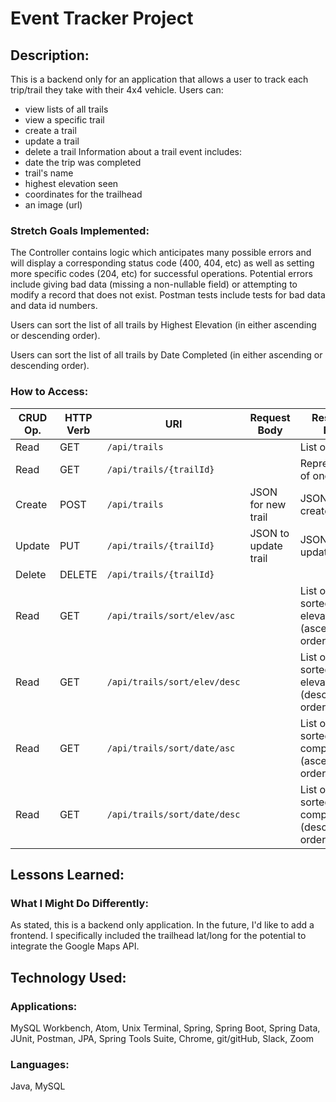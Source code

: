 # Event Tracker Project

## Description:
This is a backend only for an application that allows a user to track each trip/trail they take with their 4x4 vehicle.  Users can:
- view lists of all trails
- view a specific trail
- create a trail
- update a trail
- delete a trail
Information about a trail event includes:
- date the trip was completed
- trail's name
- highest elevation seen
- coordinates for the trailhead
- an image (url)  

### Stretch Goals Implemented:
The Controller contains logic which anticipates many possible errors and will display a corresponding status code (400, 404, etc) as well as setting more specific codes (204, etc) for successful operations.  Potential errors include giving bad data (missing a non-nullable field) or attempting to modify a record that does not exist.  Postman tests include tests for bad data and data id numbers.

Users can sort the list of all trails by Highest Elevation (in either ascending or descending order).

Users can sort the list of all trails by Date Completed (in either ascending or descending order).

### How to Access:
| CRUD Op. | HTTP Verb | URI                         | Request Body | Response Body |
|----------|-----------|-----------------------------|--------------|---------------|
| Read     | GET       | `/api/trails`               |              | List of all trails |
| Read     | GET       | `/api/trails/{trailId}`     |              | Representation of one trail |
| Create   | POST      | `/api/trails`               | JSON for new trail| JSON of created trail |
| Update   | PUT       | `/api/trails/{trailId}`     | JSON to update trail | JSON of updated trail |
| Delete   | DELETE    | `/api/trails/{trailId}`     |              | |
| Read     | GET       | `/api/trails/sort/elev/asc` |              | List of trails sorted by elevation (ascending order)|
| Read     | GET       | `/api/trails/sort/elev/desc`|              | List of trails sorted by elevation (descending order)|
| Read     | GET       | `/api/trails/sort/date/asc` |              | List of trails sorted by date completed (ascending order)|
| Read     | GET       | `/api/trails/sort/date/desc`|              | List of trails sorted by date completed (descending order)|

## Lessons Learned:


### What I Might Do Differently:
As stated, this is a backend only application.  In the future, I'd like to add a frontend.  I specifically included the trailhead lat/long for the potential to integrate the Google Maps API.   

## Technology Used:
### Applications:
MySQL Workbench, Atom, Unix Terminal, Spring, Spring Boot, Spring Data, JUnit, Postman, JPA, Spring Tools Suite, Chrome, git/gitHub, Slack, Zoom

### Languages:
Java, MySQL

